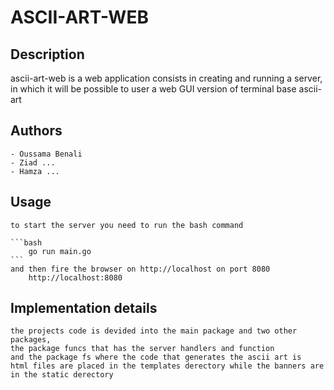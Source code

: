 # ASCII-ART-WEB 

## Description 
ascii-art-web is a web application consists in creating and running a server, in which it will be possible to user a web GUI version of terminal base ascii-art

## Authors
    - Oussama Benali
    - Ziad ...
    - Hamza ...

## Usage
    to start the server you need to run the bash command 
    
    ```bash
        go run main.go
    ```
    and then fire the browser on http://localhost on port 8080
        http://localhost:8080

## Implementation details
    the projects code is devided into the main package and two other packages, 
    the package funcs that has the server handlers and function
    and the package fs where the code that generates the ascii art is 
    html files are placed in the templates derectory while the banners are in the static derectory 
    
